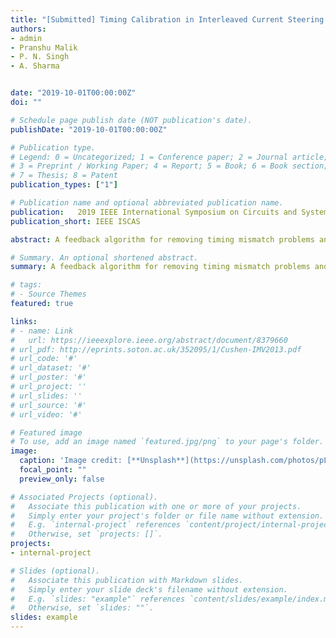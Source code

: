 ```yaml
---
title: "[Submitted] Timing Calibration in Interleaved Current Steering DACs"
authors:
- admin
- Pranshu Malik
- P. N. Singh
- A. Sharma


date: "2019-10-01T00:00:00Z"
doi: ""

# Schedule page publish date (NOT publication's date).
publishDate: "2019-10-01T00:00:00Z"

# Publication type.
# Legend: 0 = Uncategorized; 1 = Conference paper; 2 = Journal article;
# 3 = Preprint / Working Paper; 4 = Report; 5 = Book; 6 = Book section;
# 7 = Thesis; 8 = Patent
publication_types: ["1"]

# Publication name and optional abbreviated publication name.
publication:   2019 IEEE International Symposium on Circuits and Systems (ISCAS)
publication_short: IEEE ISCAS

abstract: A feedback algorithm for removing timing mismatch problems and improving SNR of interleaved current steering DAC structures clocked at high frequency (in GHz) is proposed. The algorithm developed is tested to remove the timing errors at 4GHz frequency within a margin of 0.1% and improve the SNR by more than 24 dB and ENoB (Effective no. of  bits) by more than 4 bits (SNR improvement can be more than 24 dB, depending upon the initial noise floor in the DAC output). The blocks have been designed using VerilogA. All the components used are also physically realizable at their operating frequency and the corresponding circuits have also been discussed. The calibration loop requires a bandwidth of only 20 MHz around the Nyquist frequency, where the input signal is not allowed. The feedback algorithm is able to complete the calibration within a period of 200ns. It consists of a bang-bang loop and there are oscillations at the final duty cycle of the output, due to the noise floor introduced by the ADC used in the loop. 

# Summary. An optional shortened abstract.
summary: A feedback algorithm for removing timing mismatch problems and improving SNR of interleaved current steering DAC structures clocked at high frequency (in GHz) is proposed. The algorithm developed is tested to remove the timing errors at 4GHz frequency within a margin of 0.1% and improve the SNR by more than 24 dB and ENoB (Effective no. of  bits) by more than 4 bits

# tags:
# - Source Themes
featured: true

links:
# - name: Link
#   url: https://ieeexplore.ieee.org/abstract/document/8379660
# url_pdf: http://eprints.soton.ac.uk/352095/1/Cushen-IMV2013.pdf
# url_code: '#'
# url_dataset: '#'
# url_poster: '#'
# url_project: ''
# url_slides: ''
# url_source: '#'
# url_video: '#'

# Featured image
# To use, add an image named `featured.jpg/png` to your page's folder. 
image:
  caption: 'Image credit: [**Unsplash**](https://unsplash.com/photos/pLCdAaMFLTE)'
  focal_point: ""
  preview_only: false

# Associated Projects (optional).
#   Associate this publication with one or more of your projects.
#   Simply enter your project's folder or file name without extension.
#   E.g. `internal-project` references `content/project/internal-project/index.md`.
#   Otherwise, set `projects: []`.
projects:
- internal-project

# Slides (optional).
#   Associate this publication with Markdown slides.
#   Simply enter your slide deck's filename without extension.
#   E.g. `slides: "example"` references `content/slides/example/index.md`.
#   Otherwise, set `slides: ""`.
slides: example
---
```


<!-- {{% alert note %}}
Click the *Cite* button above to demo the feature to enable visitors to import publication metadata into their reference management software.
{{% /alert %}}

{{% alert note %}}
Click the *Slides* button above to demo Academic's Markdown slides feature.
{{% /alert %}} -->

<!-- Supplementary notes can be added here, including [code and math](https://sourcethemes.com/academic/docs/writing-markdown-latex/). -->

